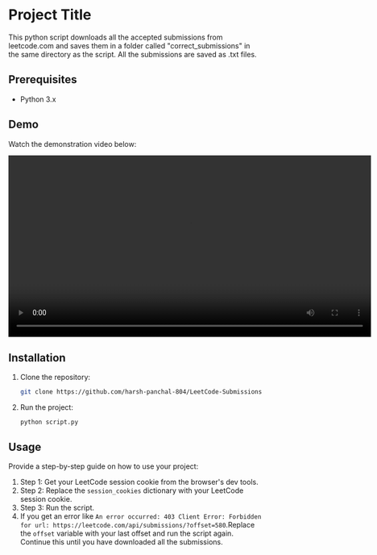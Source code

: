 # Project Title

This python script downloads all the accepted submissions from leetcode.com and saves them in a folder called "correct_submissions" in the same directory as the script. All the submissions are saved as .txt files.

## Prerequisites

- Python 3.x


## Demo

Watch the demonstration video below:

<video src="./resources//Recording 2025-01-05 183854.mp4" controls width="720"></video>


## Installation

1. Clone the repository:
   ```bash
   git clone https://github.com/harsh-panchal-804/LeetCode-Submissions-Downloader.git
   ```
   
2. Run the project:
   ```
   python script.py
   ```

## Usage

Provide a step-by-step guide on how to use your project:

1. Step 1: Get your LeetCode session cookie from the browser's dev tools.
2. Step 2: Replace the `session_cookies` dictionary with your LeetCode session cookie.
3. Step 3: Run the script.
4. If you get an error like `An error occurred: 403 Client Error: Forbidden for url: https://leetcode.com/api/submissions/?offset=580`.Replace the `offset` variable with your last offset and run the script again. Continue this until you have downloaded all the submissions.



